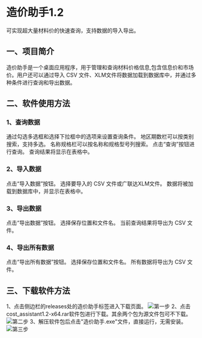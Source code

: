# 造价助手1.2
可实现超大量材料价的快速查询，支持数据的导入导出。
## 一、项目简介
造价助手是一个桌面应用程序，用于管理和查询材料价格信息,包含信息价和市场价。用户还可以通过导入 CSV 文件、XLM文件将数据加载到数据库中，并通过多种条件进行查询和导出数据。
## 二、软件使用方法
### 1、查询数据
通过勾选多选框和选择下拉框中的选项来设置查询条件。
地区期数栏可以按类别搜索，支持多选。
名称规格栏可以按名称和规格型号列搜索。
点击“查询”按钮进行查询。
查询结果将显示在表格中。
### 2、导入数据
点击“导入数据”按钮。
选择要导入的 CSV 文件或广联达XLM文件。
数据将被加载到数据库中，并显示在表格中。
### 3、导出数据
点击“导出数据”按钮。
选择保存位置和文件名。
当前查询结果将导出为 CSV 文件。
### 4、导出所有数据
点击“导出所有数据”按钮。
选择保存位置和文件名。
所有数据将导出为 CSV 文件。

## 三、下载软件方法
1、点击侧边栏的releases处的造价助手标签进入下载页面。
![第一步](https://github.com/lialia691/cost_assistant/assets/26684027/72c81d44-684d-410c-b0fc-28900a1695a3)
2、点击cost_assistant1.2-x64.rar软件包进行下载。其余两个包为源文件包可不下载。
![第二步](https://github.com/lialia691/cost_assistant/assets/26684027/a64a0b40-43e2-4c00-9f12-25b528b1f368)
3、解压软件包后点击"造价助手.exe"文件，直接运行，无需安装。
![第三步](https://github.com/lialia691/cost_assistant/assets/26684027/089eb324-f768-4660-b3ca-3ccbdd6fae75)


